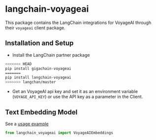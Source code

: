 # langchain-voyageai

This package contains the LangChain integrations for VoyageAI through their `voyageai` client package.

## Installation and Setup

- Install the LangChain partner package
```bash
<<<<<<< HEAD
pip install gigachain-voyageai
=======
pip install langchain-voyageai
>>>>>>> langchan/master
```
- Get an VoyageAI api key and set it as an environment variable (`VOYAGE_API_KEY`) or use the API key as a parameter in the Client.



## Text Embedding Model

See a [usage example](https://python.langchain.com/docs/integrations/text_embedding/voyageai)

```python
from langchain_voyageai import VoyageAIEmbeddings
```
